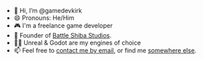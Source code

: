 - 👋 Hi, I’m @gamedevkirk
- 😄 Pronouns: He/Him
- 🎮 I'm a freelance game developer
- 🐶 Founder of [Battle Shiba Studios](https://battleshibastudios.com).
- 🧑‍💻 Unreal & Godot are my engines of choice
- 📫 Feel free to [contact me by email](mailto:kirk@battleshibastudios.com), or find me [somewhere else](https://sneakyshiba.net).

<!---
gamedevkirk/gamedevkirk is a ✨ special ✨ repository because its `README.md` (this file) appears on your GitHub profile.
You can click the Preview link to take a look at your changes.
--->
